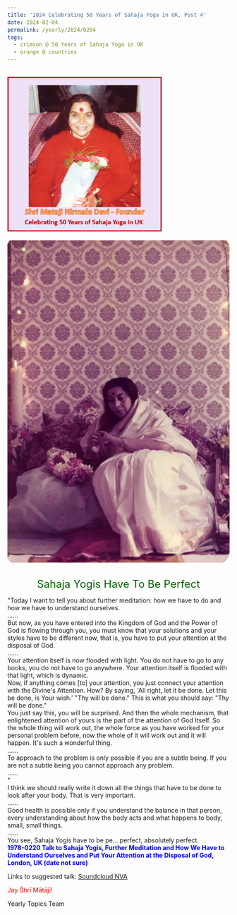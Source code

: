 ```yaml
---
title: '2024 Celebrating 50 Years of Sahaja Yoga in UK, Post 4'
date: 2024-02-04
permalink: /yearly/2024/0204
tags:
  - crimson @ 50 Years of Sahaja Yoga in UK
  - orange @ countries
---
```


<br>
<div style="text-align: left"><img src="/images/50YearsUK.png" width="350" /></div><br>

<div style="text-align: center"><img src="/images/image1322_1978_0505_Yogi_Mahajan_Collection.jpg" /></div>

<br>
<p style="color:DarkGreen; text-align:center">
<font size="+2"><b></b>Sahaja Yogis Have To Be Perfect<br></font>
</p>

<p>
"Today I want to tell you about further meditation: how we have to do and how we have to understand ourselves.<br>
......<br>
But now, as you have entered into the Kingdom of God and the Power of God is flowing through you, you must know that your solutions and your styles have to be different now, that is, you have to put your attention at the disposal of God.<br>
......<br>
Your attention itself is now flooded with light. You do not have to go to any books, you do not have to go anywhere. Your attention itself is flooded with that light, which is dynamic.<br>
Now, if anything comes [to] your attention, you just connect your attention with the Divine's Attention. How? By saying, 'All right, let it be done. Let this be done, is Your wish.' "Thy will be done." This is what you should say: "Thy will be done."<br>
You just say this, you will be surprised. And then the whole mechanism, that enlightened attention of yours is the part of the attention of God Itself. So the whole thing will work out, the whole force as you have worked for your personal problem before, now the whole of it will work out and it will happen. It's such a wonderful thing.<br>
......<br>
To approach to the problem is only possible if you are a subtle being. If you are not a subtle being you cannot approach any problem.<br>
......<br>"<br>
I think we should really write it down all the things that have to be done to look after your body. That is very important.<br>
......<br>
Good health is possible only if you understand the balance in that person, every understanding about how the body acts and what happens to body, small, small things.<br>
......<br>
You see, Sahaja Yogis have to be pe... perfect, absolutely perfect.<br>
<font color="blue"><b>1978-0220 Talk to Sahaja Yogis, Further Meditation and How We Have to Understand Ourselves and Put Your Attention at the Disposal of God, London, UK (date not sure)</b></font><br>
</p>

Links to suggested talk: <a href="https://soundcloud.com/nirmala-vidya-portal/1978-0220-deeper-meditation-uk"> Soundcloud NVA</a><br>

<p style="color:red;">Jay Śhrī Mātājī!<br></p>

<p>Yearly Topics Team</p>